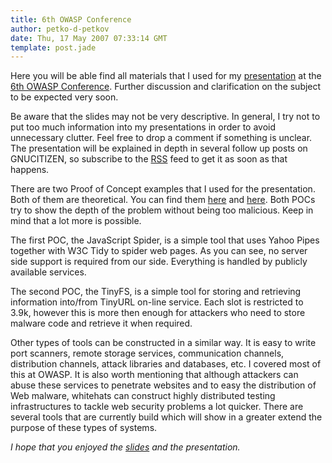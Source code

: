 ```yaml
---
title: 6th OWASP Conference
author: petko-d-petkov
date: Thu, 17 May 2007 07:33:14 GMT
template: post.jade
---
```


Here you will be able find all materials that I used for my [presentation](/files/2007/05/advanced-web-hacking.ppt) at the [6th OWASP Conference](http://www.owasp.org/index.php/6th_OWASP_AppSec_Conference_-_Italy_2007/Agenda). Further discussion and clarification on the subject to be expected very soon.

Be aware that the slides may not be very descriptive. In general, I try not to put too much information into my presentations in order to avoid unnecessary clutter. Feel free to drop a comment if something is unclear. The presentation will be explained in depth in several follow up posts on GNUCITIZEN, so subscribe to the [RSS](http://www.gnucitizen.org/feed/) feed to get it as soon as that happens.

There are two Proof of Concept examples that I used for the presentation. Both of them are theoretical. You can find them [here](/files/2007/05/6th-owasp-spider.htm) and [here](/files/2007/05/tinyfs.htm). Both POCs try to show the depth of the problem without being too malicious. Keep in mind that a lot more is possible.

The first POC, the JavaScript Spider, is a simple tool that uses Yahoo Pipes together with W3C Tidy to spider web pages. As you can see, no server side support is required from our side. Everything is handled by publicly available services.

The second POC, the TinyFS, is a simple tool for storing and retrieving information into/from TinyURL on-line service. Each slot is restricted to 3.9k, however this is more then enough for attackers who need to store malware code and retrieve it when required.

Other types of tools can be constructed in a similar way. It is easy to write port scanners, remote storage services, communication channels, distribution channels, attack libraries and databases, etc. I covered most of this at OWASP. It is also worth mentioning that although attackers can abuse these services to penetrate websites and to easy the distribution of Web malware, whitehats can construct highly distributed testing infrastructures to tackle web security problems a lot quicker. There are several tools that are currently build which will show in a greater extend the purpose of these types of systems.

_I hope that you enjoyed the [slides](/files/2007/05/advanced-web-hacking.ppt) and the presentation._
